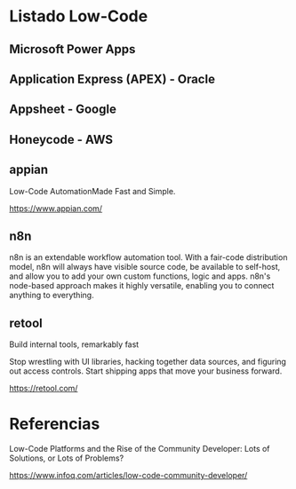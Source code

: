 # Listado Low-Code

## Microsoft Power Apps


## Application Express (APEX) - Oracle


## Appsheet - Google


##  Honeycode - AWS 


## appian

Low-Code AutomationMade Fast and Simple.

https://www.appian.com/



## n8n

n8n is an extendable workflow automation tool. With a fair-code distribution model, n8n will always have visible source code, be available to self-host, and allow you to add your own custom functions, logic and apps. n8n's node-based approach makes it highly versatile, enabling you to connect anything to everything.


## retool

Build internal tools, remarkably fast

Stop wrestling with UI libraries, hacking together data sources, and figuring out access controls. Start shipping apps that move your business forward.

https://retool.com/


# Referencias


Low-Code Platforms and the Rise of the Community Developer: Lots of Solutions, or Lots of Problems?

https://www.infoq.com/articles/low-code-community-developer/